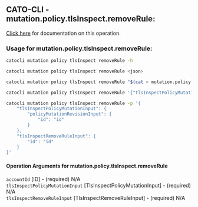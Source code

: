 
## CATO-CLI - mutation.policy.tlsInspect.removeRule:
[Click here](https://api.catonetworks.com/documentation/#mutation-mutation.policy.tlsInspect.removeRule) for documentation on this operation.

### Usage for mutation.policy.tlsInspect.removeRule:

```bash
catocli mutation policy tlsInspect removeRule -h

catocli mutation policy tlsInspect removeRule <json>

catocli mutation policy tlsInspect removeRule "$(cat < mutation.policy.tlsInspect.removeRule.json)"

catocli mutation policy tlsInspect removeRule '{"tlsInspectPolicyMutationInput":{"policyMutationRevisionInput":{"id":"id"}},"tlsInspectRemoveRuleInput":{"id":"id"}}'

catocli mutation policy tlsInspect removeRule -p '{
    "tlsInspectPolicyMutationInput": {
        "policyMutationRevisionInput": {
            "id": "id"
        }
    },
    "tlsInspectRemoveRuleInput": {
        "id": "id"
    }
}'
```

#### Operation Arguments for mutation.policy.tlsInspect.removeRule ####

`accountId` [ID] - (required) N/A    
`tlsInspectPolicyMutationInput` [TlsInspectPolicyMutationInput] - (required) N/A    
`tlsInspectRemoveRuleInput` [TlsInspectRemoveRuleInput] - (required) N/A    
